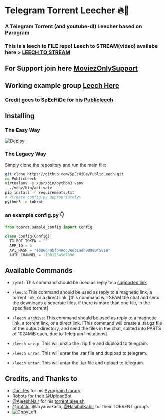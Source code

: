 # Telegram Torrent Leecher 🔥🤖

### A Telegram Torrent (and youtube-dl) Leecher based on [Pyrogram](https://github.com/pyrogram/pyrogram)

### This is a leech to FILE repo! Leech to STREAM(video) availabe here > [LEECH TO STREAM](https://github.com/prgofficial/LeechToVideo)


## For Support join here [MoviezOnlySupport](https://telegram.dog/moviezonlysupport)
## Working example group [Leech Here](https://telegram.dog/leechtorrentmoviesonly)


### Credit goes to SpEcHiDe for his [Publicleech](https://github.com/SpEcHiDe/PublicLeech)

## Installing

### The Easy Way

[![Deploy](https://www.herokucdn.com/deploy/button.svg)](https://heroku.com/deploy?template=https://github.com/prgofficial/LeechToFile)


### The Legacy Way

Simply clone the repository and run the main file:

```sh
git clone https://github.com/SpEcHiDe/PublicLeech.git
cd PublicLeech
virtualenv -p /usr/bin/python3 venv
. ./venv/bin/activate
pip install -r requirements.txt
# <Create config.py appropriately>
python3 -m tobrot
```

### an example config.py 👇
```py
from tobrot.sample_config import Config

class Config(Config):
  TG_BOT_TOKEN = ""
  APP_ID = 6
  API_HASH = "eb06d4abfb49dc3eeb1aeb98ae0f581e"
  AUTH_CHANNEL = -1001234567890
```


## Available Commands

* `/ytdl`: This command should be used as reply to a [supported link](https://ytdl-org.github.io/youtube-dl/supportedsites.html)

* `/leech`: This command should be used as reply to a magnetic link, a torrent link, or a direct link. [this command will SPAM the chat and send the downloads a seperate files, if there is more than one file, in the specified torrent]

* `/leech archive`: This command should be used as reply to a magnetic link, a torrent link, or a direct link. [This command will create a .tar.gz file of the output directory, and send the files in the chat, splited into PARTS of 1024MiB each, due to Telegram limitations]

* `/leech unzip`: This will unzip the .zip file and dupload to telegram.

* `/leech unrar`: This will unrar the .rar file and dupload to telegram.

* `/leech untar`: This will untar the .tar file and upload to telegram.




## Credits, and Thanks to
* [Dan Tès](https://telegram.dog/haskell) for his [Pyrogram Library](https://github.com/pyrogram/pyrogram)
* [Robots](https://telegram.dog/Robots) for their [@UploadBot](https://telegram.dog/UploadBot)
* [@AjeeshNair](https://telegram.dog/AjeeshNait) for his [torrent.ajee.sh](https://torrent.ajee.sh)
* [@gotstc](https://telegram.dog/gotstc), @aryanvikash, [@HasibulKabir](https://telegram.dog/HasibulKabir) for their TORRENT groups
* [![CopyLeft](https://telegra.ph/file/b514ed14d994557a724cb.jpg)](https://telegra.ph/file/fab1017e21c42a5c1e613.mp4 "CopyLeft Credit Video")
